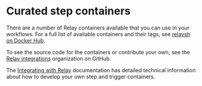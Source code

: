 # Curated step containers

There are a number of Relay containers available that you can use in your workflows. For a full list of available containers and their tags, see [relaysh on Docker Hub](https://hub.docker.com/u/relaysh).

To see the source code for the containers or contribute your own, see the [Relay integrations](https://github.com/relay-integrations) organization on GitHub. 

The [Integrating with Relay](integrating-with-relay.md) documentation has detailed technical information about how to develop your own step and trigger containers.
